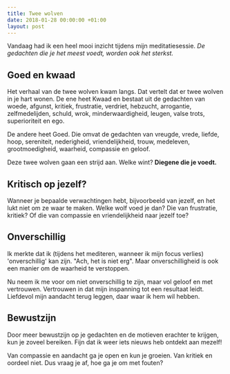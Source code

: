 ```yaml
---
title: Twee wolven
date: 2018-01-28 00:00:00 +01:00
layout: post
---
```


Vandaag had ik een heel mooi inzicht tijdens mijn meditatiesessie. *De gedachten die je het meest voedt, worden ook het sterkst.*

## Goed en kwaad
Het verhaal van de twee wolven kwam langs. Dat vertelt dat er twee wolven in je hart wonen. De ene heet Kwaad en bestaat uit de gedachten van woede, afgunst, kritiek, frustratie, verdriet, hebzucht, arrogantie, zelfmedelijden, schuld, wrok, minderwaardigheid, leugen, valse trots, superioriteit en ego.

De andere heet Goed. Die omvat de gedachten van vreugde, vrede, liefde, hoop, sereniteit, nederigheid, vriendelijkheid, trouw, medeleven, grootmoedigheid, waarheid, compassie en geloof.

Deze twee wolven gaan een strijd aan. Welke wint? **Diegene die je voedt.**

## Kritisch op jezelf?
Wanneer je bepaalde verwachtingen hebt, bijvoorbeeld van jezelf, en het lukt niet om ze waar te maken. Welke wolf voed je dan? Die van frustratie, kritiek? Of die van compassie en vriendelijkheid naar jezelf toe?

## Onverschillig
Ik merkte dat ik (tijdens het mediteren, wanneer ik mijn focus verlies) 'onverschillig' kan zijn. "Ach, het is niet erg". Maar onverschilligheid is ook een manier om de waarheid te verstoppen.

Nu neem ik me voor om niet onverschillig te zijn, maar vol geloof en met vertrouwen. Vertrouwen in dat mijn inspanning tot een resultaat leidt. Liefdevol mijn aandacht terug leggen, daar waar ik hem wil hebben.

## Bewustzijn
Door meer bewustzijn op je gedachten en de motieven erachter te krijgen, kun je zoveel bereiken. Fijn dat ik weer iets nieuws heb ontdekt aan mezelf!

Van compassie en aandacht ga je open en kun je groeien. Van kritiek en oordeel niet. Dus vraag je af, hoe ga je om met fouten? 